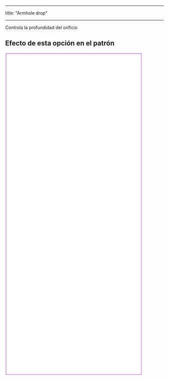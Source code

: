 - - -
title: "Armhole drop"
- - -

Controla la profundidad del orificio

## Efecto de esta opción en el patrón

![Esta imagen muestra el efecto de esta opción superponiendo varias variantes que tienen un valor diferente para esta opción](tiberius_armholedrop_sample.svg "Effect of this option on the pattern")
